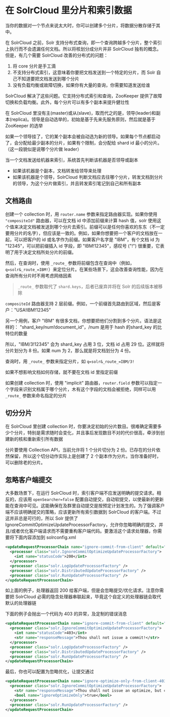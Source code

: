 # 在 SolrCloud 里分片和索引数据

当你的数据对一个节点来说太大时，你可以创建多个分片，将数据分散存储于其中。

在 SolrCloud 之前，Solr 支持分布式查询，即一个查询跨越多个分片，整个索引上执行而不会遗漏任何文档。所以将核划分成分片并非 SolrCloud 独有的概念。但是，有几个需要 SolrCloud 改善的分布式的问题：

1. 将 core 分片是手工滴
2. 不支持分布式索引，这意味着你要把文档发送到一个特定的分片，而 Solr 自己不知道要把文档发送到哪个分片
3. 没有负载均衡或故障切换，如果你有大量的查询，你需要知道发送给谁

SolrCloud 解决了这些问题。它支持分布式索引和查询，ZooKeeper 提供了故障切换和负载均衡。此外，每个分片可以有多个副本来提升健壮性

在 SolrCloud 里没有主(master)或从(slave)，取而代之的是，领导(leader)和副本(replica)。领导是自动选举的，初始是基于先来先服务原则，然后就是基于 ZooKeeper 的选举

如果一个领导挂了，它的某个副本会被自动选为新的领导。如果每个节点都启动了，会分配给最少副本的分片，如果有个限制，会分配给 shard id 最小的分片。（这一段貌似是说哪个分片做 leader）

当一个文档发送给机器来索引，系统首先判断该机器是否领导或副本

* 如果该机器是个副本，文档转发给领导来处理
* 如果该机器是个领导，SolrCloud 判断文档应去往哪个分片，转发文档到分片的领导，为这个分片做索引，并且转发索引笔记到自己和所有副本

## 文档路由

创建一个 collection 时，用 `router.name` 参数来指定路由器实现。如果你使用 `"compositeId"` 路由器，可以在文档 id 中添加前缀来计算 hash 值，solr 使用这个值来决定文档被发送到哪个分片去索引。前缀可以是任何你喜欢的东东（不一定要用分片的名字），但应该是一致的。例如，如果你想要把一个客户的文档放在一起，可以把客户的 id 或名字作为前缀。如果客户名字是 "IBM"，有个文档 id 为 "12345"，可以把前缀插入 id 字段，即 "IBM!12345"，感叹号 ("!") 很重要，它表明了用于决定文档所处分片的前缀。

然后，在查询时，使用 `_route_` 参数将前缀包含在查询中（例如，`q=solr&_route_=IBM!`）来定位分片。在某些场景下，这会改善查询性能，因为在查询所有分片时不用考虑网络因素

> `_route_` 参数取代了 `shard.keys`，后者已废弃并将在 Solr 的后续版本被移除

`compositeId` 路由器支持 2 层前缀。例如，一个前缀首先路由到区域，然后是客户："USA!IBM!12345"

另一个用例，客户 "IBM" 有很多文档，你想要把他们分割到多个分片。语法是这样的：  "shard_key/num!document_id"，/num 是用于 hash 的shard_key 的比特位的数量

所以，"IBM/3!12345" 会为 shard_key 占用 3 位，文档 id 占用 29 位。这样就将分片划分为 8 份。如果 num 为 2，那么就是将文档划分为 4 份。

查询时，用 `_route_` 参数来指定分片，如 `q=solr&_route_=IBM/3!`

如果不想影响文档如何存储，就不要在文档 id 里指定前缀

如果创建 collection 时，使用 "implicit" 路由器，`router.field` 参数可以指定一个字段来识别文档属于哪个分片，木有这个字段的文档会被拒绝，同样可以用 `_route_` 参数来命名指定的分片

## 切分分片

在 SolrCloud 里创建 collection 时，你要决定初始的分片数目。很难确定需要多少个分片，特别是需求随时会变化，并且事后发现数目不对的代价很高，牵涉到创建新的核和重新索引所有数据

分片要使用 Collection API，当前允许将 1 个分片切分为 2 份。已存在的分片依然保留，所以这个切分动作实际上是创建了 2 个副本作为分片。当你准备好时，可以删除老的分片。

## 忽略客户端提交

大多数场景下，在运行 SolrCloud 时，索引客户端不应发送明确的提交请求。相反的，应该用 `openSearcher=false` 配置自动提交，自动软提交，以使最新的更新能在查询中可见。这能确保在及群里自动提交是按预定计划发生的。为了强调客户端不应该明确提交的策略，应该更新所有索引数据到 SolrCloud 的客户端。不过这并非总是可行的，所以 Solr 提供了 IgnoreCommitOptimizeUpdateProcessorFactory，允许你忽略明确的提交，并且/或者优化客户端请求而不需要重构客户端代码。要激活这个请求处理器，你需要将下面内容添加到 solrconfig.xml

```xml
<updateRequestProcessorChain name="ignore-commit-from-client" default="true">
  <processor class="solr.IgnoreCommitOptimizeUpdateProcessorFactory">
    <int name="statusCode">200</int>
  </processor>
  <processor class="solr.LogUpdateProcessorFactory" />
  <processor class="solr.DistributedUpdateProcessorFactory" />
  <processor class="solr.RunUpdateProcessorFactory" />
</updateRequestProcessorChain>
```

如上面的例子，处理器返回 200 给客户端，但是会忽略提交/优化请求。注意你需要把 SolrCloud 必需的隐含处理器串联起来，毕竟这个自定义的处理器链会取代默认的处理器链

下面的例子会抛出一个代码为 403 的异常，及定制的错误消息

```xml
<updateRequestProcessorChain name="ignore-commit-from-client" default="true">
  <processor class="solr.IgnoreCommitOptimizeUpdateProcessorFactory">
    <int name="statusCode">403</int>
    <str name="responseMessage">Thou shall not issue a commit!</str>
  </processor>
  <processor class="solr.LogUpdateProcessorFactory" />
  <processor class="solr.DistributedUpdateProcessorFactory" />
  <processor class="solr.RunUpdateProcessorFactory" />
</updateRequestProcessorChain>
```

最后，你也可以配置为忽略优化，让提交通过

```xml
<updateRequestProcessorChain name="ignore-optimize-only-from-client-403">
  <processor class="solr.IgnoreCommitOptimizeUpdateProcessorFactory">
    <str name="responseMessage">Thou shall not issue an optimize, but commits are OK!</str>
    <bool name="ignoreOptimizeOnly">true</bool>
  </processor>
  <processor class="solr.RunUpdateProcessorFactory" />
</updateRequestProcessorChain>
```

